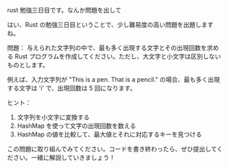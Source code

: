 rust 勉強三日目です。なんか問題を出して

はい、Rust の勉強三日目ということで、少し難易度の高い問題を出題しますね。

問題：
与えられた文字列の中で、最も多く出現する文字とその出現回数を求める Rust プログラムを作成してください。ただし、大文字と小文字は区別しないものとします。

例えば、入力文字列が "This is a pen. That is a pencil." の場合、最も多く出現する文字は 'i' で、出現回数は 5 回になります。

ヒント：

1. 文字列を小文字に変換する
2. HashMap を使って文字の出現回数を数える
3. HashMap の値を比較して、最大値とそれに対応するキーを見つける

この問題に取り組んでみてください。コードを書き終わったら、ぜひ提出してください。一緒に解説していきましょう！

